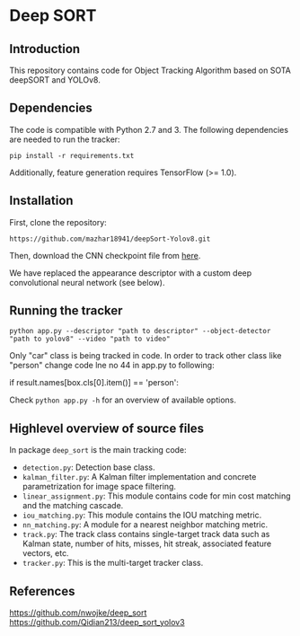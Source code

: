 # Deep SORT

## Introduction

This repository contains code for Object Tracking Algorithm based on SOTA deepSORT and YOLOv8.

## Dependencies

The code is compatible with Python 2.7 and 3. The following dependencies are
needed to run the tracker:

```
pip install -r requirements.txt
```
Additionally, feature generation requires TensorFlow (>= 1.0).

## Installation

First, clone the repository:
```
https://github.com/mazhar18941/deepSort-Yolov8.git
```
Then, download the CNN checkpoint file from
[here](https://drive.google.com/open?id=18fKzfqnqhqW3s9zwsCbnVJ5XF2JFeqMp).



We have replaced the appearance descriptor with a custom deep convolutional
neural network (see below).

## Running the tracker

```
python app.py --descriptor "path to descriptor" --object-detector "path to yolov8" --video "path to video"
```
Only "car" class is being tracked in code. In order to track other class like "person" change code lne no 44 in app.py to following:

if result.names[box.cls[0].item()] == 'person':

Check `python app.py -h` for an overview of available options.


## Highlevel overview of source files


In package `deep_sort` is the main tracking code:

* `detection.py`: Detection base class.
* `kalman_filter.py`: A Kalman filter implementation and concrete
   parametrization for image space filtering.
* `linear_assignment.py`: This module contains code for min cost matching and
   the matching cascade.
* `iou_matching.py`: This module contains the IOU matching metric.
* `nn_matching.py`: A module for a nearest neighbor matching metric.
* `track.py`: The track class contains single-target track data such as Kalman
  state, number of hits, misses, hit streak, associated feature vectors, etc.
* `tracker.py`: This is the multi-target tracker class.

## References

https://github.com/nwojke/deep_sort
https://github.com/Qidian213/deep_sort_yolov3
